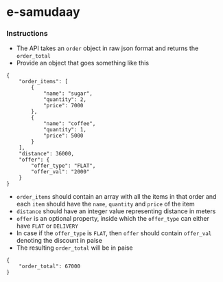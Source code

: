 # e-samudaay
### Instructions
  - The API takes an `order` object in raw json format and returns the `order_total`
  - Provide an object that goes something like this
```
{
    "order_items": [
        {
            "name": "sugar",
            "quantity": 2,
            "price": 7000
        },
        {
            "name": "coffee",
            "quantity": 1,
            "price": 5000
        }
    ],
    "distance": 36000,
    "offer": {
        "offer_type": "FLAT",
        "offer_val": "2000"
    }
}
```
  - `order_items` should contain an array with all the items in that order and each `item` should have the `name`, `quantity` and `price` of the item
  - `distance` should have an integer value representing distance in meters
  - `offer` is an optional property, inside which the `offer_type` can either have `FLAT` or `DELIVERY`
  - In case if the `offer_type` is `FLAT`, then `offer` should contain `offer_val` denoting the discount in paise
  - The resulting `order_total` will be in paise
```
{
    "order_total": 67000
}
```
